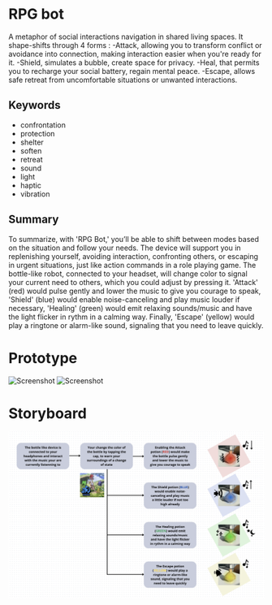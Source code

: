 # RPG bot
A metaphor of social interactions navigation in shared living spaces. It shape-shifts through 4 forms :
-Attack, allowing you to transform conflict or avoidance into connection, making interaction easier when you're ready for it.
-Shield, simulates a bubble, create space for privacy.
-Heal, that permits you to recharge your social battery, regain mental peace.
-Escape, allows safe retreat from uncomfortable situations or unwanted interactions.

## Keywords
- confrontation
- protection
- shelter
- soften
- retreat
- sound
- light
- haptic
- vibration

## Summary
To summarize, with 'RPG Bot,' you’ll be able to shift between modes based on the situation and follow your needs. The device will support you in replenishing yourself, avoiding interaction, confronting others, or escaping in urgent situations, just like action commands in a role playing game.
The bottle-like robot, connected to your headset, will change color to signal your current need to others, which you could adjust by pressing it. 'Attack' (red) would pulse gently and lower the music to give you courage to speak, 'Shield' (blue) would enable noise-canceling and play music louder if necessary, 'Healing' (green) would emit relaxing sounds/music and have the light flicker in rythm in a calming way. Finally, 'Escape' (yellow) would play a ringtone or alarm-like sound, signaling that you need to leave quickly.

# Prototype
![Screenshot](IMG_5355.png)
![Screenshot](IMG_5356.png)

# Storyboard
![Screenshot](sbrpgb.png)